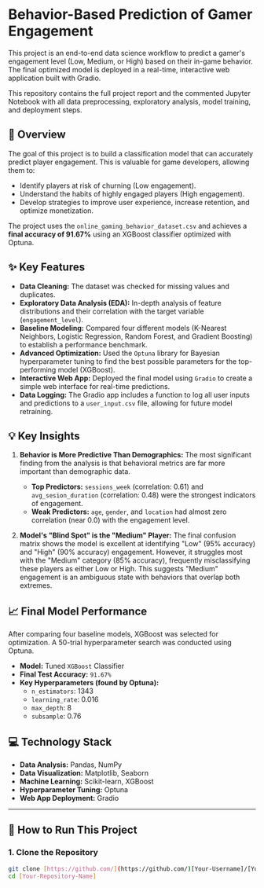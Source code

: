 # Behavior-Based Prediction of Gamer Engagement

This project is an end-to-end data science workflow to predict a gamer's engagement level (Low, Medium, or High) based on their in-game behavior. The final optimized model is deployed in a real-time, interactive web application built with Gradio.

This repository contains the full project report and the commented Jupyter Notebook with all data preprocessing, exploratory analysis, model training, and deployment steps.

## 🚀 Overview

The goal of this project is to build a classification model that can accurately predict player engagement. This is valuable for game developers, allowing them to:
* Identify players at risk of churning (Low engagement).
* Understand the habits of highly engaged players (High engagement).
* Develop strategies to improve user experience, increase retention, and optimize monetization.

The project uses the `online_gaming_behavior_dataset.csv` and achieves a **final accuracy of 91.67%** using an XGBoost classifier optimized with Optuna.

## ✨ Key Features

* **Data Cleaning:** The dataset was checked for missing values and duplicates.
* **Exploratory Data Analysis (EDA):** In-depth analysis of feature distributions and their correlation with the target variable (`engagement_level`).
* **Baseline Modeling:** Compared four different models (K-Nearest Neighbors, Logistic Regression, Random Forest, and Gradient Boosting) to establish a performance benchmark.
* **Advanced Optimization:** Used the `Optuna` library for Bayesian hyperparameter tuning to find the best possible parameters for the top-performing model (XGBoost).
* **Interactive Web App:** Deployed the final model using `Gradio` to create a simple web interface for real-time predictions.
* **Data Logging:** The Gradio app includes a function to log all user inputs and predictions to a `user_input.csv` file, allowing for future model retraining.

## 💡 Key Insights

1.  **Behavior is More Predictive Than Demographics:** The most significant finding from the analysis is that behavioral metrics are far more important than demographic data.
    * **Top Predictors:** `sessions_week` (correlation: 0.61) and `avg_sesion_duration` (correlation: 0.48) were the strongest indicators of engagement.
    * **Weak Predictors:** `age`, `gender`, and `location` had almost zero correlation (near 0.0) with the engagement level.

2.  **Model's "Blind Spot" is the "Medium" Player:** The final confusion matrix shows the model is excellent at identifying "Low" (95% accuracy) and "High" (90% accuracy) engagement. However, it struggles most with the "Medium" category (85% accuracy), frequently misclassifying these players as either Low or High. This suggests "Medium" engagement is an ambiguous state with behaviors that overlap both extremes.

## 📈 Final Model Performance

After comparing four baseline models, XGBoost was selected for optimization. A 50-trial hyperparameter search was conducted using Optuna.

* **Model:** Tuned `XGBoost` Classifier
* **Final Test Accuracy:** `91.67%`
* **Key Hyperparameters (found by Optuna):**
    * `n_estimators`: 1343
    * `learning_rate`: 0.016
    * `max_depth`: 8
    * `subsample`: 0.76

## 💻 Technology Stack

* **Data Analysis:** Pandas, NumPy
* **Data Visualization:** Matplotlib, Seaborn
* **Machine Learning:** Scikit-learn, XGBoost
* **Hyperparameter Tuning:** Optuna
* **Web App Deployment:** Gradio

---

## 🚀 How to Run This Project

### 1. Clone the Repository
```bash
git clone [https://github.com/](https://github.com/)[Your-Username]/[Your-Repository-Name].git
cd [Your-Repository-Name]

